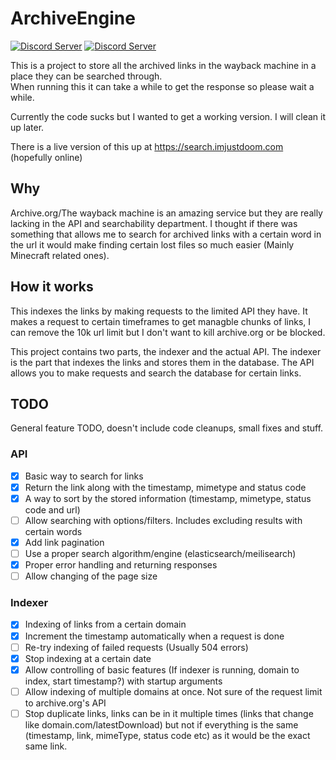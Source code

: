 # ArchiveEngine

[![Discord Server](https://img.shields.io/discord/810752039470235688?color=7289da&label=MY%20DISCORD&style=flat-square&logo=appveyor)](https://discord.gg/ydGK5jYV6t)
[![Discord Server](https://img.shields.io/discord/979589333524820018?color=7289da&label=MY%20ARCHIVE%20DISCORD&style=flat-square&logo=appveyor)](https://discord.gg/k8RcgxpnBS)
 
This is a project to store all the archived links in the wayback machine in a place they can be searched through.  
When running this it can take a while to get the response so please wait a while.

Currently the code sucks but I wanted to get a working version. I will clean it up later.

There is a live version of this up at https://search.imjustdoom.com (hopefully online)

## Why

Archive.org/The wayback machine is an amazing service but they are really lacking in the API and searchability department. I thought if there was something that allows me to search for archived links with a certain word in the url it would make finding certain lost files so much easier (Mainly Minecraft related ones).

## How it works

This indexes the links by making requests to the limited API they have. It makes a request to certain timeframes to get managble chunks of links, I can remove the 10k url limit but I don't want to kill archive.org or be blocked.

This project contains two parts, the indexer and the actual API. The indexer is the part that indexes the links and stores them in the database. The API allows you to make requests and search the database for certain links.

## TODO

General feature TODO, doesn't include code cleanups, small fixes and stuff.

### API
- [x] Basic way to search for links
- [x] Return the link along with the timestamp, mimetype and status code
- [x] A way to sort by the stored information (timestamp, mimetype, status code and url)
- [ ] Allow searching with options/filters. Includes excluding results with certain words
- [x] Add link pagination
- [ ] Use a proper search algorithm/engine (elasticsearch/meilisearch)
- [x] Proper error handling and returning responses
- [ ] Allow changing of the page size

### Indexer

- [x] Indexing of links from a certain domain
- [x] Increment the timestamp automatically when a request is done
- [ ] Re-try indexing of failed requests (Usually 504 errors)
- [x] Stop indexing at a certain date
- [x] Allow controlling of basic features (If indexer is running, domain to index, start timestamp?) with startup arguments
- [ ] Allow indexing of multiple domains at once. Not sure of the request limit to archive.org's API
- [ ] Stop duplicate links, links can be in it multiple times (links that change like domain.com/latestDownload) but not if everything is the same (timestamp, link, mimeType, status code etc) as it would be the exact same link.